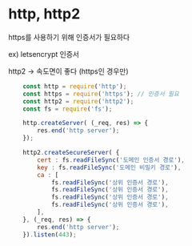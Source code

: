 # http, http2

https를 사용하기 위해 인증서가 필요하다

ex) letsencrypt 인증서 

http2 -> 속도면이 좋다 (https인 경우만)
```javascript
    const http = require('http');
    const https = require('https'); // 인증서 필요 
    const http2 = require('http2');
    const fs = require('fs');

    http.createServer( (_req, res) => {
        res.end('http server');
    });

    http2.createSecureServer( {
        cert : fs.readFileSync('도메인 인증서 경로'),
        key : fs.readFileSync('도메인 비밀키 경로'),
        ca : [
            fs.readFileSync('상위 인증서 경로'),
            fs.readFileSync('상위 인증서 경로'),
            fs.readFileSync('상위 인증서 경로'),
            fs.readFileSync('상위 인증서 경로'),
        ],
    }, (_req, res) => {
        res.end('http server');
    }).listen(443);
```